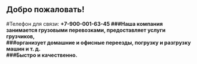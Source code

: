 ## Добро пожаловать!

#Телефон для связи: <b>+7-900-001-63-45<b>
###Наша компания занимается грузовыми перевозками, предоставляет услуги грузчиков,<br/>
###организует домашние и офисные переезды, погрузку и разгрузку машин и т. д.<br/>
###Быстро и качественно.<br/>
